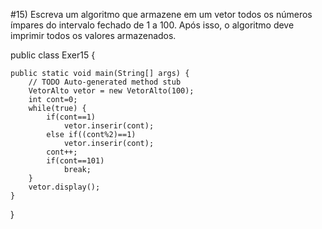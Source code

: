 #15) Escreva um algoritmo que armazene em um vetor todos os números ímpares do intervalo fechado de 1 a 100. Após isso, o algoritmo deve imprimir todos os valores armazenados.

public class Exer15 {

	public static void main(String[] args) {
		// TODO Auto-generated method stub
		VetorAlto vetor = new VetorAlto(100);
		int cont=0;
		while(true) {
			if(cont==1)
				vetor.inserir(cont);
			else if((cont%2)==1)
				vetor.inserir(cont);
			cont++;
			if(cont==101)
				break;
		}
		vetor.display();
	}

}

